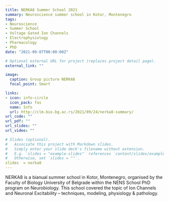 ```yaml
---
title: NERKA8 Summer School 2021
summary: Neuroscience summer school in Kotor, Montenegro
tags:
- Neuroscience
- Summer School
- Voltage Gated Ion Channels
- Electrophysiology
- Pharmacology
- PhD
date: "2021-09-07T00:00:00Z"

# Optional external URL for project (replaces project detail page).
external_link: ""

image:
  caption: Group picture NERKA8
  focal_point: Smart

links:
- icon: info-circle
  icon_pack: fas
  name: Info
  url: http://clm.bio.bg.ac.rs/2021/09/24/nerka8-summary/
url_code: ""
url_pdf: ""
url_slides: ""
url_video: ""

# Slides (optional).
#   Associate this project with Markdown slides.
#   Simply enter your slide deck's filename without extension.
#   E.g. `slides = "example-slides"` references `content/slides/example-slides.md`.
#   Otherwise, set `slides = ""`.
slides  = nerka8
---
```


NERKA8 is a bianual summer school in Kotor, Montenegro, organised by the Faculty of Biology University of Belgrade within the NENS School PhD program on Neurobiology. This school covered the topic of Ion Channels and Neuronal Excitability – techniques, modeling, physiology & pathology.
